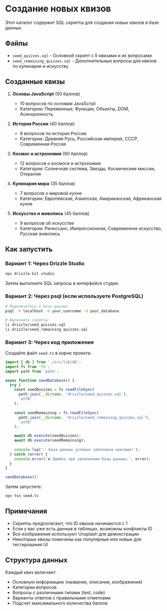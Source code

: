 # Создание новых квизов

Этот каталог содержит SQL скрипты для создания новых квизов в базе данных.

## Файлы

- `seed_quizzes.sql` - Основной скрипт с 5 квизами и их вопросами
- `seed_remaining_quizzes.sql` - Дополнительные вопросы для квизов по кулинарии и искусству

## Созданные квизы

1. **Основы JavaScript** (50 баллов)
   - 10 вопросов по основам JavaScript
   - Категории: Переменные, Функции, Объекты, DOM, Асинхронность

2. **История России** (40 баллов)
   - 8 вопросов по истории России
   - Категории: Древняя Русь, Российская империя, СССР, Современная Россия

3. **Космос и астрономия** (90 баллов)
   - 12 вопросов о космосе и астрономии
   - Категории: Солнечная система, Звезды, Космические миссии, Открытия

4. **Кулинария мира** (35 баллов)
   - 7 вопросов о мировой кухне
   - Категории: Европейская, Азиатская, Американская, Африканская кухня

5. **Искусство и живопись** (45 баллов)
   - 9 вопросов об искусстве
   - Категории: Ренессанс, Импрессионизм, Современное искусство, Русская живопись

## Как запустить

### Вариант 1: Через Drizzle Studio
```bash
npx drizzle-kit studio
```
Затем выполните SQL запросы в интерфейсе студии.

### Вариант 2: Через psql (если используете PostgreSQL)
```bash
# Подключитесь к базе данных
psql -h localhost -U your_username -d your_database

# Выполните скрипты
\i drizzle/seed_quizzes.sql
\i drizzle/seed_remaining_quizzes.sql
```

### Вариант 3: Через код приложения
Создайте файл `seed.ts` в корне проекта:

```typescript
import { db } from './src/lib/db';
import fs from 'fs';
import path from 'path';

async function seedDatabase() {
  try {
    const seedQuizzes = fs.readFileSync(
      path.join(__dirname, 'drizzle/seed_quizzes.sql'),
      'utf8'
    );
    
    const seedRemaining = fs.readFileSync(
      path.join(__dirname, 'drizzle/seed_remaining_quizzes.sql'),
      'utf8'
    );

    await db.execute(seedQuizzes);
    await db.execute(seedRemaining);
    
    console.log('✅ База данных успешно заполнена квизами!');
  } catch (error) {
    console.error('❌ Ошибка при заполнении базы данных:', error);
  }
}

seedDatabase();
```

Затем запустите:
```bash
npx tsx seed.ts
```

## Примечания

- Скрипты предполагают, что ID квизов начинаются с 1
- Если у вас уже есть данные в таблицах, возможны конфликты ID
- Все изображения используют Unsplash для демонстрации
- Некоторые квизы помечены как популярные или новые для тестирования UI

## Структура данных

Каждый квиз включает:
- Основную информацию (название, описание, изображение)
- Категории вопросов
- Вопросы с различными типами (text, code)
- Варианты ответов с правильными отметками
- Подсчет максимального количества баллов 